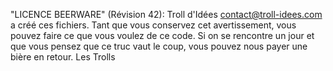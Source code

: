 "LICENCE BEERWARE" (Révision 42):
Troll d'Idées <contact@troll-idees.com> a créé ces fichiers. 
Tant que vous conservez cet avertissement,
vous pouvez faire ce que vous voulez de ce code. Si on se rencontre un jour et
que vous pensez que ce truc vaut le coup, vous pouvez nous payer une bière en
retour.
Les Trolls

